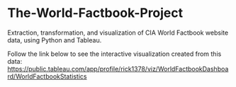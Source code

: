 # The-World-Factbook-Project
Extraction, transformation, and visualization of CIA World Factbook website data, using Python and Tableau.


Follow the link below to see the interactive visualization created from this data:
https://public.tableau.com/app/profile/rick1378/viz/WorldFactbookDashboard/WorldFactbookStatistics


